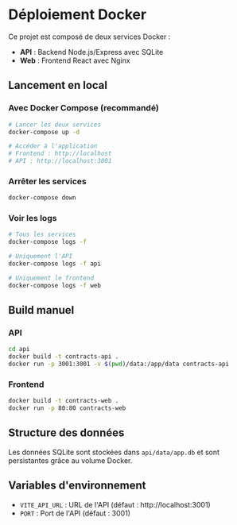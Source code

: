 # Déploiement Docker

Ce projet est composé de deux services Docker :
- **API** : Backend Node.js/Express avec SQLite
- **Web** : Frontend React avec Nginx

## Lancement en local

### Avec Docker Compose (recommandé)

```bash
# Lancer les deux services
docker-compose up -d

# Accéder à l'application
# Frontend : http://localhost
# API : http://localhost:3001
```

### Arrêter les services

```bash
docker-compose down
```

### Voir les logs

```bash
# Tous les services
docker-compose logs -f

# Uniquement l'API
docker-compose logs -f api

# Uniquement le frontend
docker-compose logs -f web
```

## Build manuel

### API

```bash
cd api
docker build -t contracts-api .
docker run -p 3001:3001 -v $(pwd)/data:/app/data contracts-api
```

### Frontend

```bash
docker build -t contracts-web .
docker run -p 80:80 contracts-web
```

## Structure des données

Les données SQLite sont stockées dans `api/data/app.db` et sont persistantes grâce au volume Docker.

## Variables d'environnement

- `VITE_API_URL` : URL de l'API (défaut : http://localhost:3001)
- `PORT` : Port de l'API (défaut : 3001)
